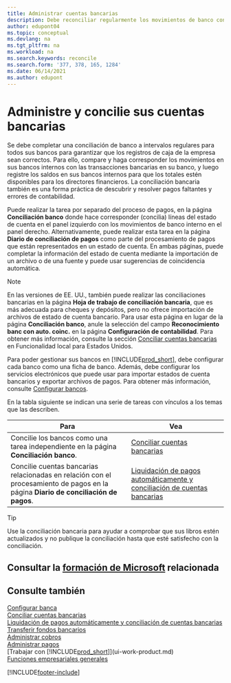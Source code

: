 ```yaml
---
title: Administrar cuentas bancarias
description: Debe reconciliar regularmente los movimientos de banco con las transacciones bancarias relacionadas en sus cuentas bancarias.
author: edupont04
ms.topic: conceptual
ms.devlang: na
ms.tgt_pltfrm: na
ms.workload: na
ms.search.keywords: reconcile
ms.search.form: '377, 378, 165, 1284'
ms.date: 06/14/2021
ms.author: edupont
---
```

# <a name="manage-and-reconcile-your-bank-accounts"></a><a name="manage-and-reconcile-your-bank-accounts"></a>Administre y concilie sus cuentas bancarias

Se debe completar una conciliación de banco a intervalos regulares para todos sus bancos para garantizar que los registros de caja de la empresa sean correctos. Para ello, compare y haga corresponder los movimientos en sus bancos internos con las transacciones bancarias en su banco, y luego registre los saldos en sus bancos internos para que los totales estén disponibles para los directores financieros. La conciliación bancaria también es una forma práctica de descubrir y resolver pagos faltantes y errores de contabilidad.

Puede realizar la tarea por separado del proceso de pagos, en la página **Conciliación banco** donde hace corresponder (concilia) líneas del estado de cuenta en el panel izquierdo con los movimientos de banco interno en el panel derecho. Alternativamente, puede realizar esta tarea en la página **Diario de conciliación de pagos** como parte del procesamiento de pagos que están representados en un estado de cuenta. En ambas páginas, puede completar la información del estado de cuenta mediante la importación de un archivo o de una fuente y puede usar sugerencias de coincidencia automática.

> [!NOTE]  
> En las versiones de EE. UU., también puede realizar las conciliaciones bancarias en la página **Hoja de trabajo de conciliación bancaria**, que es más adecuada para cheques y depósitos, pero no ofrece importación de archivos de estado de cuenta bancario. Para usar esta página en lugar de la página **Conciliación banco**, anule la selección del campo **Reconocimiento banc con auto. coinc.** en la página **Configuración de contabilidad**. Para obtener más información, consulte la sección [Conciliar cuentas bancarias](LocalFunctionality/UnitedStates/how-to-reconcile-bank-accounts.md) en Funcionalidad local para Estados Unidos.

Para poder gestionar sus bancos en [!INCLUDE[prod_short](includes/prod_short.md)], debe configurar cada banco como una ficha de banco. Además, debe configurar los servicios electrónicos que puede usar para importar estados de cuenta bancarios y exportar archivos de pagos. Para obtener más información, consulte [Configurar bancos](bank-setup-banking.md).

En la tabla siguiente se indican una serie de tareas con vínculos a los temas que las describen.

| Para | Vea |
| --- | --- |
| Concilie los bancos como una tarea independiente en la página **Conciliación banco**. |[Conciliar cuentas bancarias](bank-how-reconcile-bank-accounts-separately.md) |
| Concilie cuentas bancarias relacionadas en relación con el procesamiento de pagos en la página **Diario de conciliación de pagos**. |[Liquidación de pagos automáticamente y conciliación de cuentas bancarias](receivables-apply-payments-auto-reconcile-bank-accounts.md) |

> [!TIP]
> Use la conciliación bancaria para ayudar a comprobar que sus libros estén actualizados y no publique la conciliación hasta que esté satisfecho con la conciliación.

## <a name="see-related-microsoft-training"></a><a name="see-related-microsoft-training"></a>Consultar la [formación de Microsoft](/training/paths/reconcile-bank-accounts-dynamics-365-business-central/) relacionada

## <a name="see-also"></a><a name="see-also"></a>Consulte también

[Configurar banca](bank-setup-banking.md)  
[Conciliar cuentas bancarias](bank-how-reconcile-bank-accounts-separately.md)  
[Liquidación de pagos automáticamente y conciliación de cuentas bancarias](receivables-apply-payments-auto-reconcile-bank-accounts.md)  
[Transferir fondos bancarios](bank-how-transfer-bank-funds.md)  
[Administrar cobros](receivables-manage-receivables.md)  
[Administrar pagos](payables-manage-payables.md)  
[Trabajar con [!INCLUDE[prod_short](includes/prod_short.md)]](ui-work-product.md)  
[Funciones empresariales generales](ui-across-business-areas.md)


[!INCLUDE[footer-include](includes/footer-banner.md)]
